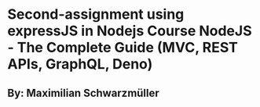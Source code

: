 # Second-assignment using expressJS in Nodejs Course NodeJS - The Complete Guide (MVC, REST APIs, GraphQL, Deno)

## By: Maximilian Schwarzmüller
